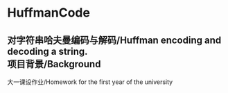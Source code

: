 # HuffmanCode
对字符串哈夫曼编码与解码/Huffman encoding and decoding a string.<br>
项目背景/Background
-------------------
大一课设作业/Homework for the first year of the university<br>


